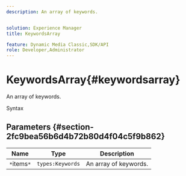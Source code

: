 ```yaml
---
description: An array of keywords.


solution: Experience Manager
title: KeywordsArray

feature: Dynamic Media Classic,SDK/API
role: Developer,Administrator
---
```


# KeywordsArray{#keywordsarray}

An array of keywords.

 Syntax 

## Parameters {#section-2fc9bea56b6d4b72b80d4f04c5f9b862}

|  Name  | Type  | Description  |
|---|---|---|
|  `*`items`*`  | `types:Keywords`  | An array of keywords.  |

